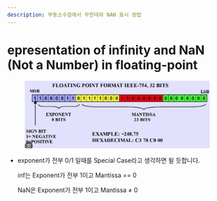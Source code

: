 ```yaml
---
description: 부동소수점에서 무한대와 NAN 표시 방법
---
```


# epresentation of infinity and NaN (Not a Number) in floating-point



<figure><img src="../../../.gitbook/assets/image (9) (1) (1).png" alt=""><figcaption></figcaption></figure>

*   exponent가 전부 0/1 일때를 Special Case라고 생각하면 될 듯합니다.

    inf는 Exponent가 전부 1이고 Mantissa == 0

    NaN은 Exponent가 전부 1이고 Mantissa ≠ 0
